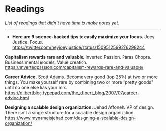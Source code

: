 # Readings

_List of readings that didn't have time to make notes yet._

---

- **Here are 9 science-backed tips to easily maximize your focus.** Joey Justice. Focus. https://twitter.com/heyjoeyjustice/status/1509512599276298244

**Capitalism rewards rare and valuable.** Inverted Passion. Paras Chopra. Business mental models. Value creation. https://invertedpassion.com/capitalism-rewards-rare-and-valuable/

**Career Advice.** Scott Adams. Become very good (top 25%) at two or more things. You make yourself rare by combining two or more "pretty goods" until no one else has your mix. https://dilbertblog.typepad.com/the_dilbert_blog/2007/07/career-advice.html

**Designing a scalable design organization.** Jehad Affoneh. VP of design. There isn't a single structure for a scalable design organization. https://www.mynameisjehad.com/designing-a-scalable-design-organization/
